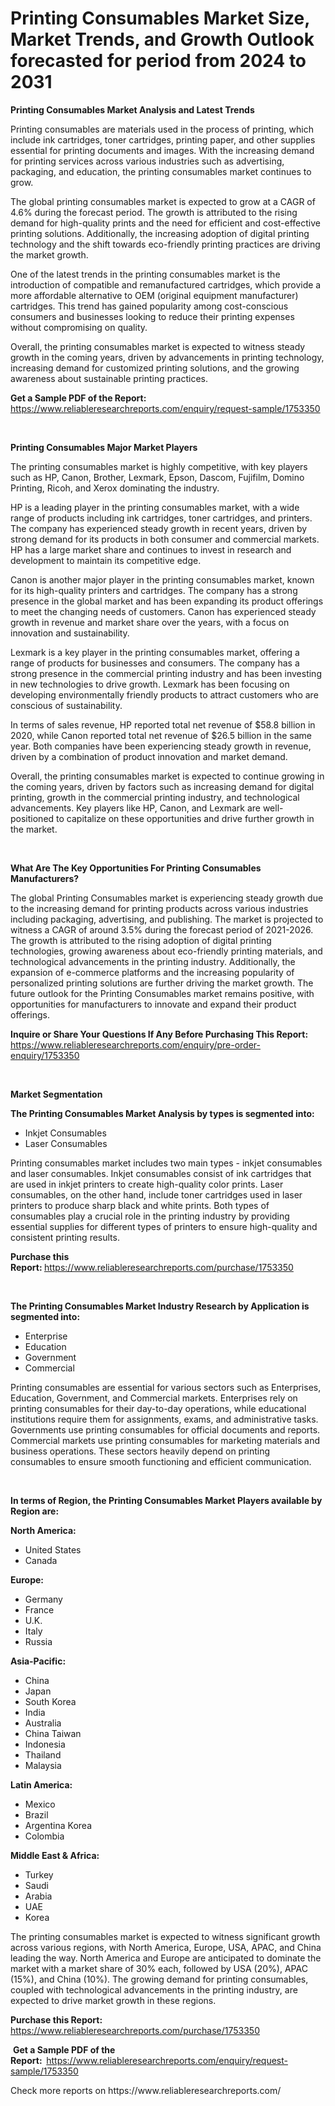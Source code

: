 <p><h1>Printing Consumables Market Size, Market Trends, and Growth Outlook forecasted for period from 2024 to 2031</h1></p><p><strong>Printing Consumables Market Analysis and Latest Trends</strong></p>
<p><p>Printing consumables are materials used in the process of printing, which include ink cartridges, toner cartridges, printing paper, and other supplies essential for printing documents and images. With the increasing demand for printing services across various industries such as advertising, packaging, and education, the printing consumables market continues to grow.</p><p>The global printing consumables market is expected to grow at a CAGR of 4.6% during the forecast period. The growth is attributed to the rising demand for high-quality prints and the need for efficient and cost-effective printing solutions. Additionally, the increasing adoption of digital printing technology and the shift towards eco-friendly printing practices are driving the market growth.</p><p>One of the latest trends in the printing consumables market is the introduction of compatible and remanufactured cartridges, which provide a more affordable alternative to OEM (original equipment manufacturer) cartridges. This trend has gained popularity among cost-conscious consumers and businesses looking to reduce their printing expenses without compromising on quality.</p><p>Overall, the printing consumables market is expected to witness steady growth in the coming years, driven by advancements in printing technology, increasing demand for customized printing solutions, and the growing awareness about sustainable printing practices.</p></p>
<p><strong>Get a Sample PDF of the Report:&nbsp;</strong> <a href="https://www.reliableresearchreports.com/enquiry/request-sample/1753350">https://www.reliableresearchreports.com/enquiry/request-sample/1753350</a></p>
<p>&nbsp;</p>
<p><strong>Printing Consumables Major Market Players</strong></p>
<p><p>The printing consumables market is highly competitive, with key players such as HP, Canon, Brother, Lexmark, Epson, Dascom, Fujifilm, Domino Printing, Ricoh, and Xerox dominating the industry. </p><p>HP is a leading player in the printing consumables market, with a wide range of products including ink cartridges, toner cartridges, and printers. The company has experienced steady growth in recent years, driven by strong demand for its products in both consumer and commercial markets. HP has a large market share and continues to invest in research and development to maintain its competitive edge.</p><p>Canon is another major player in the printing consumables market, known for its high-quality printers and cartridges. The company has a strong presence in the global market and has been expanding its product offerings to meet the changing needs of customers. Canon has experienced steady growth in revenue and market share over the years, with a focus on innovation and sustainability.</p><p>Lexmark is a key player in the printing consumables market, offering a range of products for businesses and consumers. The company has a strong presence in the commercial printing industry and has been investing in new technologies to drive growth. Lexmark has been focusing on developing environmentally friendly products to attract customers who are conscious of sustainability.</p><p>In terms of sales revenue, HP reported total net revenue of $58.8 billion in 2020, while Canon reported total net revenue of $26.5 billion in the same year. Both companies have been experiencing steady growth in revenue, driven by a combination of product innovation and market demand. </p><p>Overall, the printing consumables market is expected to continue growing in the coming years, driven by factors such as increasing demand for digital printing, growth in the commercial printing industry, and technological advancements. Key players like HP, Canon, and Lexmark are well-positioned to capitalize on these opportunities and drive further growth in the market.</p></p>
<p>&nbsp;</p>
<p><strong>What Are The Key Opportunities For Printing Consumables Manufacturers?</strong></p>
<p><p>The global Printing Consumables market is experiencing steady growth due to the increasing demand for printing products across various industries including packaging, advertising, and publishing. The market is projected to witness a CAGR of around 3.5% during the forecast period of 2021-2026. The growth is attributed to the rising adoption of digital printing technologies, growing awareness about eco-friendly printing materials, and technological advancements in the printing industry. Additionally, the expansion of e-commerce platforms and the increasing popularity of personalized printing solutions are further driving the market growth. The future outlook for the Printing Consumables market remains positive, with opportunities for manufacturers to innovate and expand their product offerings.</p></p>
<p><strong>Inquire or Share Your Questions If Any Before Purchasing This Report:</strong> <a href="https://www.reliableresearchreports.com/enquiry/pre-order-enquiry/1753350">https://www.reliableresearchreports.com/enquiry/pre-order-enquiry/1753350</a></p>
<p>&nbsp;</p>
<p><strong>Market Segmentation</strong></p>
<p><strong>The Printing Consumables Market Analysis by types is segmented into:</strong></p>
<p><ul><li>Inkjet Consumables</li><li>Laser Consumables</li></ul></p>
<p><p>Printing consumables market includes two main types - inkjet consumables and laser consumables. Inkjet consumables consist of ink cartridges that are used in inkjet printers to create high-quality color prints. Laser consumables, on the other hand, include toner cartridges used in laser printers to produce sharp black and white prints. Both types of consumables play a crucial role in the printing industry by providing essential supplies for different types of printers to ensure high-quality and consistent printing results.</p></p>
<p><strong>Purchase this Report:&nbsp;</strong><a href="https://www.reliableresearchreports.com/purchase/1753350">https://www.reliableresearchreports.com/purchase/1753350</a></p>
<p>&nbsp;</p>
<p><strong>The Printing Consumables Market Industry Research by Application is segmented into:</strong></p>
<p><ul><li>Enterprise</li><li>Education</li><li>Government</li><li>Commercial</li></ul></p>
<p><p>Printing consumables are essential for various sectors such as Enterprises, Education, Government, and Commercial markets. Enterprises rely on printing consumables for their day-to-day operations, while educational institutions require them for assignments, exams, and administrative tasks. Governments use printing consumables for official documents and reports. Commercial markets use printing consumables for marketing materials and business operations. These sectors heavily depend on printing consumables to ensure smooth functioning and efficient communication.</p></p>
<p>&nbsp;</p>
<p><strong>In terms of Region, the Printing Consumables Market Players available by Region are:</strong></p>
<p>
    <p> <strong> North America: </strong>
        <ul>
            <li>United States</li>
            <li>Canada</li>
        </ul>
        </p> 
    <p> <strong> Europe: </strong>
        <ul>
            <li>Germany</li>
            <li>France</li>
            <li>U.K.</li>
            <li>Italy</li>
            <li>Russia</li>
        </ul>
        </p> 
    <p> <strong> Asia-Pacific: </strong>
        <ul>
            <li>China</li>
            <li>Japan</li>
            <li>South Korea</li>
            <li>India</li>
            <li>Australia</li>
            <li>China Taiwan</li>
            <li>Indonesia</li>
            <li>Thailand</li>
            <li>Malaysia</li>
        </ul>
        </p> 
    <p> <strong> Latin America: </strong>
        <ul>
            <li>Mexico</li>
            <li>Brazil</li>
            <li>Argentina Korea</li>
            <li>Colombia</li>
        </ul>
        </p> 
    <p> <strong> Middle East & Africa: </strong>
        <ul>
            <li>Turkey</li>
            <li>Saudi</li>
            <li>Arabia</li>
            <li>UAE</li>
            <li>Korea</li>
        </ul>
    </p>
    </p>
<p><p>The printing consumables market is expected to witness significant growth across various regions, with North America, Europe, USA, APAC, and China leading the way. North America and Europe are anticipated to dominate the market with a market share of 30% each, followed by USA (20%), APAC (15%), and China (10%). The growing demand for printing consumables, coupled with technological advancements in the printing industry, are expected to drive market growth in these regions.</p></p>
<p><strong>Purchase this Report: </strong><a href="https://www.reliableresearchreports.com/purchase/1753350">https://www.reliableresearchreports.com/purchase/1753350</a></p>
<p>&nbsp;<strong>Get a Sample PDF of the Report:&nbsp;&nbsp;</strong><a href="https://www.reliableresearchreports.com/enquiry/request-sample/1753350">https://www.reliableresearchreports.com/enquiry/request-sample/1753350</a></p>
<p><strong></strong></p>
<p>Check more reports on https://www.reliableresearchreports.com/</p>